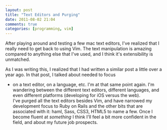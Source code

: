```yaml
---
layout: post
title: "Text Editors and Purging"
date: 2011-08-02 21:04
comments: true
categories: [programming, vim]
---
```


After playing around and testing a few mac text editors, I've realized
that I really need to get back to using Vim.  The text manipulation is
amazing compared to anything else that I've used, and I think it's 
extensibility is unmatched.

As I was writing this, I realized that I had written a similar post a 
little over a year ago.  In that post, I talked about needed to focus
- on a text editor, on a language, etc.  I'm at that same point again.
I'm wandering between the different text editors, different languages,
and even different platforms (developing for iOS versus the web).  
I've purged all the text editors besides Vim, and have narrowed my 
development focus to Ruby on Rails and the other bits that are 
associated with it: haml, Sass, CSS3, HTML5 to name a few.  Once I 
become fluent at *something* I think I'll feel a bit more confident 
in the field, and about my future job prospects.
